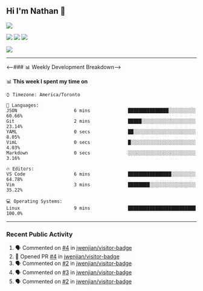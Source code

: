 ## Hi I'm Nathan 👋

![](https://visitor-badge.laobi.icu/badge?page_id=nathan13888.visiter.badge)

[![](https://img.shields.io/badge/OS-Ubuntu-blue?style=flat-square&logo=ubuntu&logoColor=white)](https://en.wikipedia.org/wiki/Linux)
[![](https://img.shields.io/badge/Editor-VSCodeInsiders-blue?style=flat-square&logo=visual-studio-code&logoColor=white)](https://code.visualstudio.com/)
[![](https://img.shields.io/badge/Editor-Neovim-blue?style=flat-square&logo=vim&logoColor=white)](https://github.com/neovim/neovim)

![](https://github-readme-stats.vercel.app/api?username=Nathan13888&show_icons=true&theme=dracula&hide=["stars"])

<!--![](https://github-readme-stats.vercel.app/api/top-langs/?username=Nathan13888)-->

---

<--### 📊 Weekly Development Breakdown-->
<!--START_SECTION:waka-->
📊 **This week I spent my time on** 

```text
⌚︎ Timezone: America/Toronto

💬 Languages: 
JSON                     6 mins              ███████████████░░░░░░░░░░   60.66% 
Git                      2 mins              █████░░░░░░░░░░░░░░░░░░░░   23.14% 
YAML                     0 secs              ██░░░░░░░░░░░░░░░░░░░░░░░   8.05% 
VimL                     0 secs              █░░░░░░░░░░░░░░░░░░░░░░░░   4.03% 
Markdown                 0 secs              ░░░░░░░░░░░░░░░░░░░░░░░░░   3.16%

🔥 Editors: 
VS Code                  6 mins              ████████████████░░░░░░░░░   64.78% 
Vim                      3 mins              ████████░░░░░░░░░░░░░░░░░   35.22%

💻 Operating Systems: 
Linux                    9 mins              █████████████████████████   100.0%

```


<!--END_SECTION:waka-->

---

### Recent Public Activity

<!--START_SECTION:activity-->
1. 🗣 Commented on [#4](https://github.com//jwenjian/visitor-badge/issues/4) in [jwenjian/visitor-badge](https://github.com//jwenjian/visitor-badge)
2. 💪 Opened PR [#4](https://github.com//jwenjian/visitor-badge/pull/4) in [jwenjian/visitor-badge](https://github.com//jwenjian/visitor-badge)
3. 🗣 Commented on [#2](https://github.com//jwenjian/visitor-badge/issues/2) in [jwenjian/visitor-badge](https://github.com//jwenjian/visitor-badge)
4. 🗣 Commented on [#3](https://github.com//jwenjian/visitor-badge/issues/3) in [jwenjian/visitor-badge](https://github.com//jwenjian/visitor-badge)
5. 🗣 Commented on [#2](https://github.com//jwenjian/visitor-badge/issues/2) in [jwenjian/visitor-badge](https://github.com//jwenjian/visitor-badge)
<!--END_SECTION:activity-->
